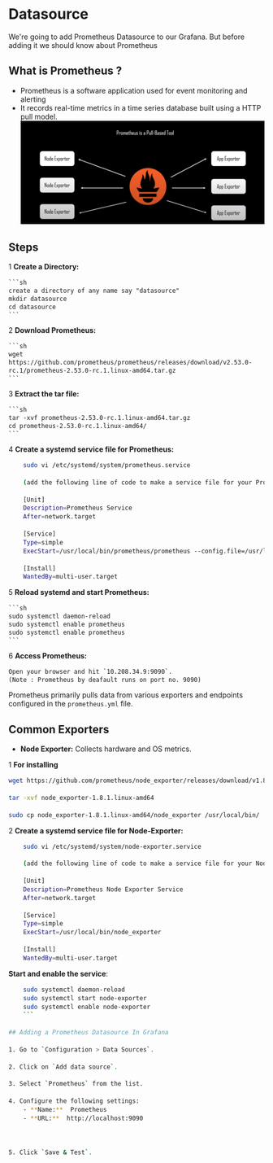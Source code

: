 # Datasource
We're going to add Prometheus Datasource to our Grafana. But before adding it we should know about Prometheus

## What is Prometheus ?
  
- Prometheus is a software application used for event monitoring and alerting
- It records real-time metrics in a time series database built using a HTTP pull model.
![img not available](image-1.png) 

## Steps

1  **Create a Directory:**
   
    ```sh
    create a directory of any name say "datasource"
    mkdir datasource 
    cd datasource
    ```

2  **Download Prometheus:**

    ```sh
    wget https://github.com/prometheus/prometheus/releases/download/v2.53.0-rc.1/prometheus-2.53.0-rc.1.linux-amd64.tar.gz
    ```

3 **Extract the tar file:**

    ```sh
    tar -xvf prometheus-2.53.0-rc.1.linux-amd64.tar.gz
    cd prometheus-2.53.0-rc.1.linux-amd64/
    ```
4  **Create a systemd service file for Prometheus:**
    
```sh
    sudo vi /etc/systemd/system/prometheus.service
   
    (add the following line of code to make a service file for your Prometheus)
    
    [Unit]
    Description=Prometheus Service
    After=network.target

    [Service]
    Type=simple
    ExecStart=/usr/local/bin/prometheus/prometheus --config.file=/usr/local/bin/prometheus/prometheus.yml

    [Install]
    WantedBy=multi-user.target

```
5 **Reload systemd and start Prometheus:**

    ```sh
    sudo systemctl daemon-reload
    sudo systemctl enable prometheus
    sudo systemctl enable prometheus
    ```
6 **Access Prometheus:**

    Open your browser and hit `10.208.34.9:9090`.
    (Note : Prometheus by deafault runs on port no. 9090)

Prometheus primarily pulls data from various exporters and endpoints configured in the `prometheus.yml` file.


## Common Exporters

- **Node Exporter:** Collects hardware and OS metrics.
 
1  **For installing** 
```sh
wget https://github.com/prometheus/node_exporter/releases/download/v1.8.1/node_exporter-1.8.1.linux-amd64.tar.gz

tar -xvf node_exporter-1.8.1.linux-amd64 

sudo cp node_exporter-1.8.1.linux-amd64/node_exporter /usr/local/bin/

```
2  **Create a systemd service file for Node-Exporter:**
    
```sh
    sudo vi /etc/systemd/system/node-exporter.service
   
    (add the following line of code to make a service file for your Node-Exporter)
    
    [Unit]
    Description=Prometheus Node Exporter Service
    After=network.target

    [Service]
    Type=simple
    ExecStart=/usr/local/bin/node_exporter

    [Install]
    WantedBy=multi-user.target
```
 
**Start and enable the service**:
```sh
    sudo systemctl daemon-reload
    sudo systemctl start node-exporter
    sudo systemctl enable node-exporter
    ```

## Adding a Prometheus Datasource In Grafana

1. Go to `Configuration > Data Sources`.

2. Click on `Add data source`.

3. Select `Prometheus` from the list.

4. Configure the following settings:
    - **Name:**  Prometheus
    - **URL:**  http://localhost:9090   



5. Click `Save & Test`.
